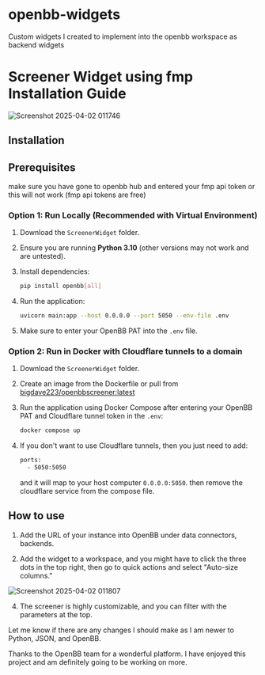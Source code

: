 # openbb-widgets
Custom widgets I created to implement into the openbb workspace as backend widgets

# Screener Widget using fmp Installation Guide
![Screenshot 2025-04-02 011746](https://github.com/user-attachments/assets/c3dd61fa-af6f-4ed7-acc0-7d0fea8c56b5)


## Installation

## Prerequisites

make sure you have gone to openbb hub and entered your fmp api token or this will not work (fmp api tokens are free)

### Option 1: Run Locally (Recommended with Virtual Environment)

1. Download the `ScreenerWidget` folder.

2. Ensure you are running **Python 3.10** (other versions may not work and are untested).

3. Install dependencies:

   ```bash
   pip install openbb[all]
   ```

4. Run the application:

   ```bash
   uvicorn main:app --host 0.0.0.0 --port 5050 --env-file .env
   ```

5. Make sure to enter your OpenBB PAT into the `.env` file.

### Option 2: Run in Docker with Cloudflare tunnels to a domain

1. Download the `ScreenerWidget` folder.

2. Create an image from the Dockerfile or pull from [bigdave223/openbbscreener:latest](https://hub.docker.com/r/bigdave223/openbbscreener)

3. Run the application using Docker Compose after entering your OpenBB PAT and Cloudflare tunnel token in the `.env`:

   ```bash
   docker compose up
   ```

4. If you don't want to use Cloudflare tunnels, then you just need to add:

   ```bash
   ports:
     - 5050:5050
   ```

   and it will map to your host computer `0.0.0.0:5050`. then remove the cloudflare service from the compose file.

## How to use

1. Add the URL of your instance into OpenBB under data connectors, backends.

2. Add the widget to a workspace, and you might have to click the three dots in the top right, then go to quick actions and select "Auto-size columns."
   
![Screenshot 2025-04-02 011807](https://github.com/user-attachments/assets/d40771ef-8b44-4bfd-8712-da53e893c426)

4. The screener is highly customizable, and you can filter with the parameters at the top.

Let me know if there are any changes I should make as I am newer to Python, JSON, and OpenBB.

Thanks to the OpenBB team for a wonderful platform. I have enjoyed this project and am definitely going to be working on more.

